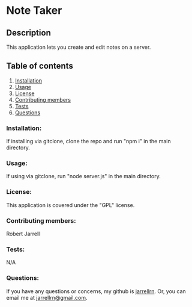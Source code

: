 
# Note Taker

## Description
 This application lets you create and edit notes on a server.
## Table of contents
1. [Installation](#installation)
2. [Usage](#usage)
3. [License](#license)
4. [Contributing members](#contributing)
5. [Tests](#tests)
6. [Questions](#questions)

### Installation: <a name="installation"></a>
 If installing via gitclone, clone the repo and run "npm i" in the main directory.
### Usage: <a name="usage"></a>
 If using via gitclone, run "node server.js" in the main directory.
### License: <a name="license"></a>
 This application is covered under the "GPL" license.
### Contributing members: <a name="contributing"></a>
 Robert Jarrell
### Tests: <a name="tests"></a>
 N/A
### Questions: <a name="questions"></a>
If you have any questions or concerns, my github is [jarrellrn](https://github.com/jarrellrn). Or, you can email me at jarrellrn@gmail.com.